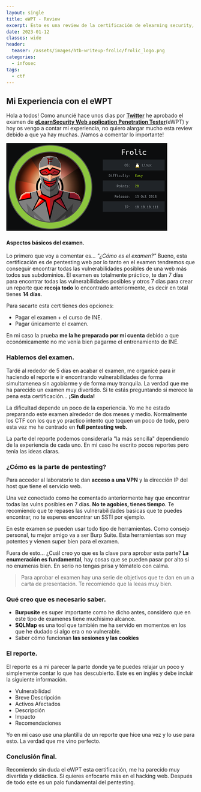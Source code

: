 ```yaml
---
layout: single
title: eWPT - Review
excerpt: Esto es una review de la certificación de elearning security, donde os cuento mi experiencia.
date: 2023-01-12
classes: wide
header:
  teaser: /assets/images/htb-writeup-frolic/frolic_logo.png
categories:
  - infosec
tags:  
  - ctf
---
```


## Mi Experiencia con el eWPT

Hola a todos! Como anuncié hace unos dias por [**Twitter**](https://twitter.com/bertrandlorente) he aprobado el examen de [**eLearnSecurity Web application Penetration Tester**](https://elearnsecurity.com/product/ewpt-certification/)(eWPT) y hoy os vengo a contar mi experiencia, no quiero alargar mucho esta review debido a que ya hay muchas. 
¡Vamos a comentar lo importante!

![ewpt cert](/assets/images/htb-writeup-frolic/frolic_logo.png)

#### Aspectos básicos del examen.
Lo primero que voy a comentar es... _"¿Cómo es el examen?"_ Bueno, esta certificación es de pentesting web por lo tanto en el examen tendremos que conseguir encontrar todas las vulnerabilidades posibles de una web más todos sus subdominios. El examen es totalmente práctico, te dan 7 días para encontrar todas las vulnerabilidades posibles y otros 7 días para crear un reporte que **recoja todo** lo encontrado anteriormente, es decir en total tienes **14 días**. 

Para sacarte esta cert tienes dos opciones:
- Pagar el examen + el curso de INE.
- Pagar únicamente el examen.

En mi caso la prueba **me la he preparado por mi cuenta** debido a que económicamente no me venía bien pagarme el entrenamiento de INE.

### Hablemos del examen.

Tardé al rededor de 5 días en acabar el examen, me organicé para ir haciendo el reporte e ir encontrando vulnerabilidades de forma simultamenea sin agobiarme y de forma muy tranquila. La verdad que me ha parecido un examen muy divertido.
Si te estás preguntando si merece la pena esta certificación... **¡Sin duda!**

La dificultad depende un poco de la experiencia. Yo me he estado preparando este examen alrededor de dos meses y medio. Normalmente los CTF con los que yo practico intento que toquen un poco de todo, pero esta vez me he centrado en **full pentesting web.**

La parte del reporte podemos considerarla "la más sencilla" dependiendo de la experiencia de cada uno. En mi caso he escrito pocos reportes pero tenia las ideas claras. 

### ¿Cómo es la parte de pentesting?

Para acceder al laboratorio te dan **acceso a una VPN** y la dirección IP del host que tiene el servicio web. 

Una vez conectado como he comentado anteriormente hay que encontrar todas las vulns posibles en 7 dias. **No te agobies, tienes tiempo**. Te recomiendo que te repases las vulnerabilidades basicas que te puedes encontrar, no te esperes encontrar un SSTI por ejemplo.

En este examen se pueden usar todo tipo de herramientas. Como consejo personal, tu mejor amigo va a ser Burp Suite. Esta herramientas son muy potentes y vienen super bien para el examen.

Fuera de esto... ¿Cuál creo yo que es la clave para aprobar esta parte? **La enumeración es fundamental**, hay cosas que se pueden pasar por alto si no enumeras bien. En serio no tengas prisa y tómatelo con calma.

> Para aprobar el examen hay una serie de objetivos que te dan en un a carta de presentación. Te recomiendo que la leeas muy bien. 

### Qué creo que es necesario saber.

- **Burpusite** es super importante como he dicho antes, considero que en este tipo de examenes tiene muchisimo alcance.
- **SQLMap** es una tool que también me ha servido en momentos en los que he dudado si algo era o no vulnerable.
- Saber cómo funcionan **las sesiones y las cookies**

### El reporte.

El reporte es a mi parecer la parte donde ya te puedes relajar un poco y simplemente contar lo que has descubierto. Este es en inglés y debe incluir la siguiente información.

- Vulnerabilidad
- Breve Descripción
- Activos Afectados 
- Descripción
- Impacto
- Recomendaciones

Yo en mi caso use una plantilla de un reporte que hice una vez y lo use para esto. La verdad que me vino perfecto.


### Conclusión final.

Recomiendo sin duda el eWPT esta certificación, me ha parecido muy divertida y didáctica. Si quieres enfocarte más en el hacking web. Después de todo este es un palo fundamental del pentesting.


